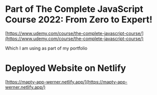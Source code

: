 # Part of The Complete JavaScript Course 2022: From Zero to Expert!

[https://www.udemy.com/course/the-complete-javascript-course/](https://www.udemy.com/course/the-complete-javascript-course/)

Which I am using as part of my portfolio

# Deployed Website on Netlify

[https://mapty-app-werner.netlify.app/](https://mapty-app-werner.netlify.app/)
